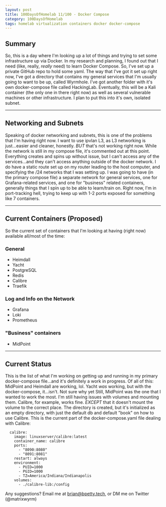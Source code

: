 ```yaml
---
layout: post
title: 100DaysOfHomelab 11/100 - Docker Compose
category: 100DaysOfHomelab
tags: homelab virtualization containers docker docker-compose
---
```

## Summary
So, this is a day where I'm looking up a lot of things and trying to set some infrastructure up via Docker. In my research and planning, I found out that I need (like, really, _really_ need) to learn Docker Compose. So, I've set up a private GitHub repo to hold some yaml. The way that I've got it set up right now, I've got a directory that contains my general services that I'm usually going to want to be up, called Wyrmhole. I've got another folder with it's own docker-compose file called HackingLab. Eventually, this will be a Kali container (the only one in there right now) as well as several vulnerable machines or other infrastructure. I plan to put this into it's own, isolated subnet.

----

## Networking and Subnets
Speaking of docker networking and subnets, this is one of the problems that I'm having right now. I want to use ipvlan L3, as L3 networking is just...easier and cleaner, honestly. _BUT_ that's not working right now. While the network is still in my compose file, it's commented out at this point. Everything creates and spins up without issue, but I can't access any of the services...and they can't access anything outside of the docker network. I do have a static route set up on my router leading to the host computer, and specifying the /24 networks that I was setting up. I was going to have (in the primary compose file) a separate network for general services, one for Grafana-related services, and one for "business" related containers, generally things that I spin up to be able to learn/train on. Right now, I'm in port-tracking hell, trying to keep up with 1-2 ports exposed for something like 7 containers.

----

## Current Containers (Proposed)
So the current set of containers that I'm looking at having (right now) available all/most of the time:

### General
* Heimdall
* Yacht
* PostgreSQL
* Redis
* Calibre
* Traefik
### Log and Info on the Network
* Grafana
* Loki
* Prometheus
### "Business" containers
* MidPoint

----

## Current Status
This is the list of what I'm working on getting up and running in my primary docker-compose file...and it's definitely a work in progress. Of all of this: MidPoint and Heimdall are working, lol. Yacht _was_ working, but with the docker-compose, it...isn't. Not sure why yet Still, MidPoint was the one that I wanted to work the most. I'm still having issues with volumes and mounting them. Calibre, for example, works fine. _EXCEPT_ that it doesn't mount the volume to the correct place. The directory is created, but it's initialized as an empty directory, with just the default db and default "book" on how to use Calibre. This is the current part of the docker-compose.yaml file dealing with Calibre:
```
  calibre:
    image: linuxserver/calibre:latest
    container_name: calibre
    ports:
      - "8090:8080"
      - "8091:8081"
    restart: always
    environment:
      - PUID=1000
      - PGID=1000
      - TZ=America/Indiana/Indianapolis
    volumes:
      - ./calibre-lib:/config
```

Any suggestions? Email me at brian@bpetty.tech, or DM me on Twitter (@matrixwyrm)